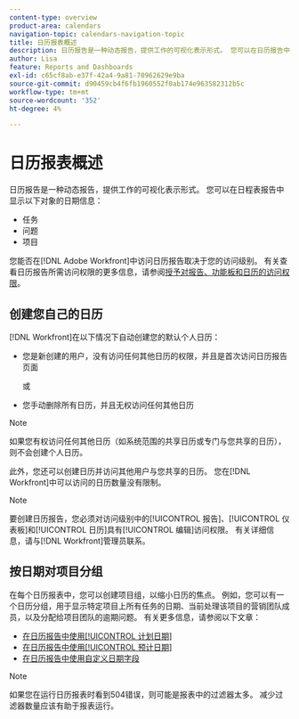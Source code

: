 ```yaml
---
content-type: overview
product-area: calendars
navigation-topic: calendars-navigation-topic
title: 日历报表概述
description: 日历报告是一种动态报告，提供工作的可视化表示形式。 您可以在日历报告中显示任务、问题和项目的日期信息。
author: Lisa
feature: Reports and Dashboards
exl-id: c65cf8ab-e37f-42a4-9a81-70962629e9ba
source-git-commit: d90459cb4f6fb1960552f0ab174e963582312b5c
workflow-type: tm+mt
source-wordcount: '352'
ht-degree: 4%

---
```


# 日历报表概述

<!-- Audited: 01/2024 -->

日历报告是一种动态报告，提供工作的可视化表示形式。 您可以在日程表报告中显示以下对象的日期信息：

* 任务
* 问题
* 项目

您能否在[!DNL Adobe Workfront]中访问日历报告取决于您的访问级别。 有关查看日历报告所需访问权限的更多信息，请参阅[授予对报告、功能板和日历的访问权限](../../../administration-and-setup/add-users/configure-and-grant-access/grant-access-reports-dashboards-calendars.md)。

## 创建您自己的日历

[!DNL Workfront]在以下情况下自动创建您的默认个人日历：

* 您是新创建的用户，没有访问任何其他日历的权限，并且是首次访问日历报告页面

  或

* 您手动删除所有日历，并且无权访问任何其他日历

>[!NOTE]
>
>如果您有权访问任何其他日历（如系统范围的共享日历或专门与您共享的日历），则不会创建个人日历。

此外，您还可以创建日历并访问其他用户与您共享的日历。 您在[!DNL Workfront]中可以访问的日历数量没有限制。

>[!NOTE]
>
>要创建日历报告，您必须对访问级别中的[!UICONTROL 报告]、[!UICONTROL 仪表板]和[!UICONTROL 日历]具有[!UICONTROL 编辑]访问权限。 有关详细信息，请与[!DNL Workfront]管理员联系。

## 按日期对项目分组

在每个日历报表中，您可以创建项目组，以缩小日历的焦点。 例如，您可以有一个日历分组，用于显示特定项目上所有任务的日期、当前处理该项目的营销团队成员，以及分配给项目团队的逾期问题。 有关更多信息，请参阅以下文章：

* [在日历报告中使用[!UICONTROL 计划日期]](../../../reports-and-dashboards/reports/calendars/use-planned-dates.md)
* [在日历报告中使用[!UICONTROL 预计日期]](../../../reports-and-dashboards/reports/calendars/use-projected-dates.md)
* [在日历报告中使用自定义日期字段](../../../reports-and-dashboards/reports/calendars/use-custom-dates.md)

>[!NOTE]
>
>如果您在运行日历报表时看到504错误，则可能是报表中的过滤器太多。 减少过滤器数量应该有助于报表运行。
